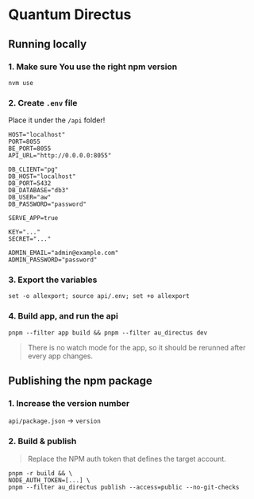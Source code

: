 # Quantum Directus

## Running locally

### 1. Make sure You use the right npm version

```
nvm use
```

### 2. Create `.env` file 

Place it under  the `/api` folder!

```
HOST="localhost"
PORT=8055
BE_PORT=8055
API_URL="http://0.0.0.0:8055"

DB_CLIENT="pg"
DB_HOST="localhost"
DB_PORT=5432
DB_DATABASE="db3"
DB_USER="aw"
DB_PASSWORD="password"

SERVE_APP=true

KEY="..."
SECRET="..."

ADMIN_EMAIL="admin@example.com"
ADMIN_PASSWORD="password"
```

### 3. Export the variables

```
set -o allexport; source api/.env; set +o allexport
```

### 4. Build app, and run the api

```
pnpm --filter app build && pnpm --filter au_directus dev
```

> There is no watch mode for the app, so it should be rerunned after every app changes.

## Publishing the npm package

### 1. Increase the version number

`api/package.json` -> `version`

### 2. Build & publish

> Replace the NPM auth token that defines the target account.

```
pnpm -r build && \
NODE_AUTH_TOKEN=[...] \
pnpm --filter au_directus publish --access=public --no-git-checks
```